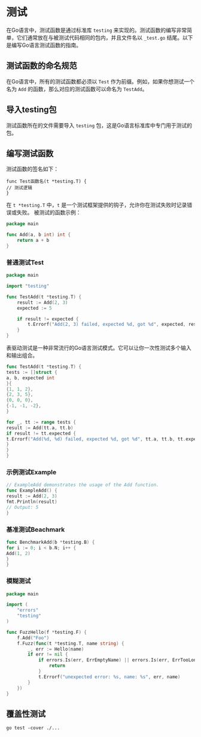 # 测试

在Go语言中，测试函数是通过标准库 `testing`
来实现的。测试函数的编写非常简单，它们通常放在与被测试代码相同的包内，并且文件名以 `_test.go` 结尾。以下是编写Go语言测试函数的指南。

## 测试函数的命名规范

在Go语言中，所有的测试函数都必须以 `Test` 作为前缀。例如，如果你想测试一个名为 `Add`
的函数，那么对应的测试函数可以命名为 `TestAdd`。

## 导入testing包

测试函数所在的文件需要导入 `testing` 包，这是Go语言标准库中专门用于测试的包。

## 编写测试函数

测试函数的签名如下：

```
func Test函数名(t *testing.T) {
// 测试逻辑
}
```

在 `t *testing.T` 中，`t` 是一个测试框架提供的钩子，允许你在测试失败时记录错误或失败。
被测试的函数示例：

```go
package main

func Add(a, b int) int {
	return a + b
}
```

### 普通测试Test

```go
package main

import "testing"

func TestAdd(t *testing.T) {
	result := Add(2, 3)
	expected := 5

	if result != expected {
		t.Errorf("Add(2, 3) failed, expected %d, got %d", expected, result)
	}
}
```

表驱动测试是一种非常流行的Go语言测试模式。它可以让你一次性测试多个输入和输出组合。

```go
func TestAdd(t *testing.T) {
tests := []struct {
a, b, expected int
}{
{1, 1, 2},
{2, 3, 5},
{0, 0, 0},
{-1, -1, -2},
}

for _, tt := range tests {
result := Add(tt.a, tt.b)
if result != tt.expected {
t.Errorf("Add(%d, %d) failed, expected %d, got %d", tt.a, tt.b, tt.expected, result)
}
}
}
```

### 示例测试Example

```go
// ExampleAdd demonstrates the usage of the Add function.
func ExampleAdd() {
result := Add(2, 3)
fmt.Println(result)
// Output: 5
}
```

### 基准测试Beachmark

```go
func BenchmarkAdd(b *testing.B) {
for i := 0; i < b.N; i++ {
Add(1, 2)
}
}
```

### 模糊测试

```go
package main

import (
	"errors"
	"testing"
)

func FuzzHello(f *testing.F) {
	f.Add("Foo")
	f.Fuzz(func(t *testing.T, name string) {
		_, err := Hello(name)
		if err != nil {
			if errors.Is(err, ErrEmptyName) || errors.Is(err, ErrTooLongName) {
				return
			}
			t.Errorf("unexpected error: %s, name: %s", err, name)
		}
	})
}

```

## 覆盖性测试

```shell
go test -cover ./... 
```
